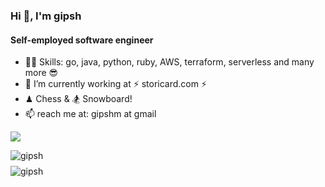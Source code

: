 <!-- Google tag (gtag.js) -->


### Hi 👋, I'm gipsh

#### Self-employed software engineer 

- 🐱‍👤 Skills: go, java, python, ruby, AWS, terraform, serverless and many more 😎
- 🔭 I’m currently working at ⚡ storicard.com ⚡ 
- ♟ Chess & 🏂 Snowboard!
- 📫 reach me at: gipshm at gmail

![](https://komarev.com/ghpvc/?username=gipsh)

<div style="width: 100%; display:flex; justify-content: space-between; flex-wrap: wrap;">
  <div style="display: grid; grid-template-columns: auto; gap: 8px;">
    <img src="https://github-readme-stats.vercel.app/api?username=gipsh&show_icons=true&locale=en" alt="gipsh" />
    <img src="https://github-readme-streak-stats.herokuapp.com/?user=gipsh" alt="gipsh" />
  </div>
</div>

<!--
**gipsh/gipsh** is a ✨ _special_ ✨ repository because its `README.md` (this file) appears on your GitHub profile.

Here are some ideas to get you started:

- 🔭 I’m currently working on ...
- 🌱 I’m currently learning ...
- 👯 I’m looking to collaborate on blockachain, web3, smart contracts, solidity
- 🤔 I’m looking for help with ...
- 💬 Ask me about ...
- 📫 How to reach me: ...
- 😄 Pronouns: ...
- ⚡ Fun fact: ...
- 🐱‍👤 Skills: golang, java, ruby, AWS 
-->
